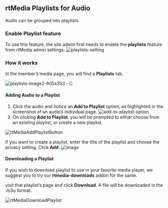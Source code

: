 ## rtMedia Playlists for Audio

Audio can be grouped into playlists.

 ### Enable Playlist feature
To use this feature, the site admin first needs to enable the **playlists** feature from rtMedia admin settings.
![playlists-setting](https://cloud.githubusercontent.com/assets/9261540/7982194/b303c09c-0ad2-11e5-8ae5-8f428e053fae.png)

### How it works
In the member’s media page, you will find a **Playlists** tab.

![playlists-image2-605x353 - C](https://cloud.githubusercontent.com/assets/9261540/7982212/d4b488f2-0ad2-11e5-857e-5f5a6bf2f9ba.png)


#### Adding Audio to a Playlist


1. Click the audio and notice an **Add to Playlist** option, as highlighted in the screenshot of an audio’s individual page.
![add-to-playlist-option](https://cloud.githubusercontent.com/assets/7771963/7862670/0883e8a2-0575-11e5-9e34-c65e5dc8dc87.png)
2. On clicking **Add to Playlist**, you will be prompted to either choose from an existing playlist, or create a new playlist.

![rtMediaAddPlaylistButton](https://cloud.githubusercontent.com/assets/9261540/7982233/0db1612a-0ad3-11e5-85fc-252ae59d9f53.png)

If you want to create a playlist, enter the title of the playlist and choose the privacy setting. Click **Add**.
![image](https://cloud.githubusercontent.com/assets/9261540/7982250/2954ed48-0ad3-11e5-8cc5-d021f679962d.png)


#### Downloading a Playlist


If you wish to download playlist to use in your favorite media player, we suggest you to try our **rtmedia-downloads** addon for the same.

visit that playlist’s page and click **Download**. A file will be downloaded in the .m3u format.

![rtMediaDownloadPlaylist](https://cloud.githubusercontent.com/assets/9261540/7982310/c88e3a90-0ad3-11e5-8f83-d54185902ae3.png)
